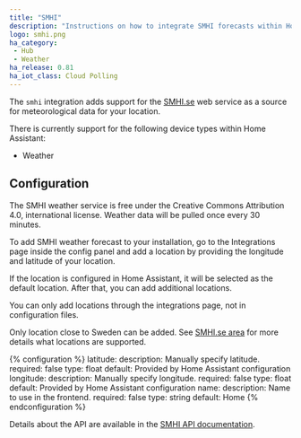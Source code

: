 ```yaml
---
title: "SMHI"
description: "Instructions on how to integrate SMHI forecasts within Home Assistant."
logo: smhi.png
ha_category:
 - Hub
 - Weather
ha_release: 0.81
ha_iot_class: Cloud Polling
---
```


The `smhi` integration adds support for the [SMHI.se](https://www.smhi.se/) web service as a source for meteorological data for your location.

There is currently support for the following device types within Home Assistant:

- Weather

## Configuration

The SMHI weather service is free under the Creative Commons Attribution 4.0, international license. Weather data will be pulled once every 30 minutes.

To add SMHI weather forecast to your installation, go to the Integrations page inside the config panel and add a location by providing the longitude and latitude of your location.

If the location is configured in Home Assistant, it will be selected as the default location. After that, you can add additional locations.

<div class='note warning'>
You can only add locations through the integrations page, not in configuration files.
</div>

<div class='note warning'>

Only location close to Sweden can be added. See [SMHI.se area](http://opendata.smhi.se/apidocs/metfcst/geographic_area.html) for more details what locations are supported.

</div>

{% configuration %}
latitude:
  description: Manually specify latitude.
  required: false
  type: float
  default: Provided by Home Assistant configuration
longitude:
  description: Manually specify longitude.
  required: false
  type: float
  default: Provided by Home Assistant configuration
name:
  description: Name to use in the frontend.
  required: false
  type: string
  default: Home
{% endconfiguration %}

Details about the API are available in the [SMHI API documentation](http://opendata.smhi.se/apidocs/metfcst/index.html).

